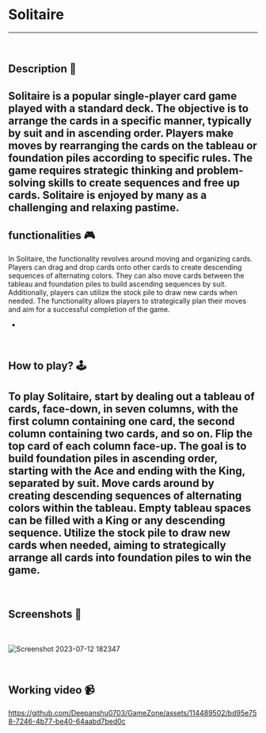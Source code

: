 # **Solitaire** 

---

<br>

## **Description 📃**

Solitaire is a popular single-player card game played with a standard deck. The objective is to arrange the cards in a specific manner, typically by suit and in ascending order. Players make moves by rearranging the cards on the tableau or foundation piles according to specific rules. The game requires strategic thinking and problem-solving skills to create sequences and free up cards. Solitaire is enjoyed by many as a challenging and relaxing pastime.
- 

## **functionalities 🎮**
<!-- add functionalities over here -->

In Solitaire, the functionality revolves around moving and organizing cards. Players can drag and drop cards onto other cards to create descending sequences of alternating colors. They can also move cards between the tableau and foundation piles to build ascending sequences by suit. Additionally, players can utilize the stock pile to draw new cards when needed. The functionality allows players to strategically plan their moves and aim for a successful completion of the game.

- 
<br>

## **How to play? 🕹️**
<!-- add the steps how to play games -->
To play Solitaire, start by dealing out a tableau of cards, face-down, in seven columns, with the first column containing one card, the second column containing two cards, and so on. Flip the top card of each column face-up. The goal is to build foundation piles in ascending order, starting with the Ace and ending with the King, separated by suit. Move cards around by creating descending sequences of alternating colors within the tableau. Empty tableau spaces can be filled with a King or any descending sequence. Utilize the stock pile to draw new cards when needed, aiming to strategically arrange all cards into foundation piles to win the game.
- 

<br>

## **Screenshots 📸**

<br>

![Screenshot 2023-07-12 182347](https://github.com/Deepanshu0703/GameZone/assets/114489502/8561f7b8-c218-4652-840f-3edbd4bc387a)






<br>

## **Working video 📹**
<!-- add your working video over here -->

https://github.com/Deepanshu0703/GameZone/assets/114489502/bd95e758-7246-4b77-be40-64aabd7bed0c










